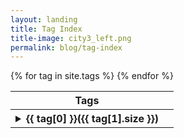 ```yaml
---
layout: landing
title: Tag Index
title-image: city3_left.png
permalink: blog/tag-index
---
```

<div class="hero-body">
    <div class = "container">
        <table class = "table">
                    <th>Tags<th>
            <tbody>
                {% for tag in site.tags %}
                <tr>
                    <th>                
                        <details id= "tag-{{ tag[0] }}">
                            <summary>
                            <a name="{{ tag[0] }}">{{ tag[0] }}<span>({{ tag[1].size }})</span></a>
                            </summary>
                            <ul>
                            {% for post in tag[1] %}
                                <li><a href="{{ post.url }}"> {{ post.title }}</a> — {{ post.date | date_to_string }}</li>
                            {% endfor %}
                            </ul>         
                        </details>
                    </th>
                </tr>
                {% endfor %}
            </tbody>
